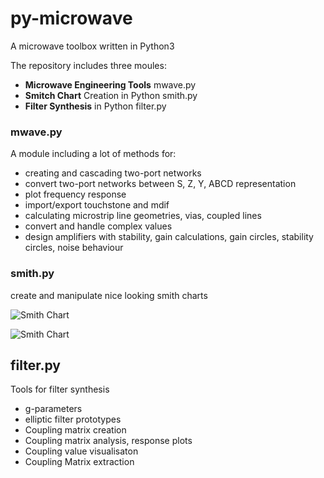# py-microwave
A microwave toolbox written in Python3

The repository includes three moules:

* **Microwave Engineering Tools** mwave.py
* **Smitch Chart** Creation in Python smith.py
* **Filter Synthesis** in Python filter.py

### mwave.py

A module including a lot of methods for:

 * creating and cascading two-port networks
 * convert two-port networks between S, Z, Y, ABCD representation
 * plot frequency response
 * import/export touchstone and mdif
 * calculating microstrip line geometries, vias, coupled lines 
 * convert and handle complex values
 * design amplifiers with stability, gain calculations, gain circles, stability circles, noise behaviour

### smith.py

  create and manipulate nice looking smith charts 
  
  ![Smith Chart](https://github.com/sfpeik/py-microwave/blob/main/examples/schematic.svg "Smith")
  
  ![Smith Chart](https://github.com/sfpeik/py-microwave/blob/main/examples/smithchart.svg "Smith")
  
  ## filter.py
  
  Tools for filter synthesis
  
   * g-parameters
   * elliptic filter prototypes
   * Coupling matrix creation
   * Coupling matrix analysis, response plots
   * Coupling value visualisaton
   * Coupling Matrix extraction


   
  
  
